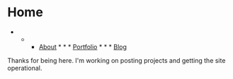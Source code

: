 # Home

* * * [About](pages/about.md) * * * [Portfolio](pages/portfolio.md) * * * [Blog](pages/blog.md)

Thanks for being here. I'm working on posting projects and getting the site operational.

